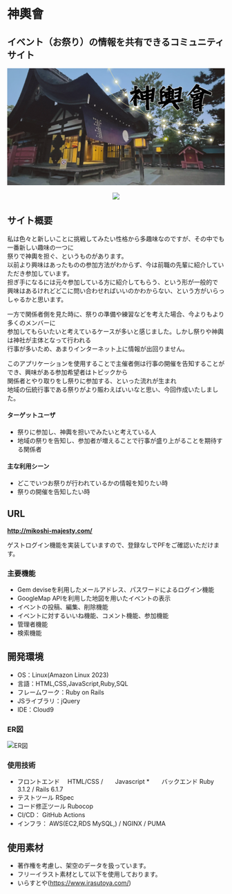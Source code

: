 # 神輿會
## イベント（お祭り）の情報を共有できるコミュニティサイト
![神輿會](https://github.com/area6080/Mikoshi_kai/blob/feature-readme/app/assets/images/githubtop.png)

<p align="center">
  <a href="https://skillicons.dev">
    <img src="https://skillicons.dev/icons?i=ruby,rails,html,css,aws,js," />
  </a>
</p>

## サイト概要
私は色々と新しいことに挑戦してみたい性格から多趣味なのですが、その中でも一番新しい趣味の一つに  
祭りで神輿を担ぐ、というものがあります。  
以前より興味はあったものの参加方法がわからず、今は前職の先輩に紹介していただき参加しています。  
担ぎ手になるには元々参加している方に紹介してもらう、という形が一般的で  
興味はあるけれどどこに問い合わせればいいのかわからない、という方がいらっしゃるかと思います。

一方で関係者側を見た時に、祭りの準備や練習などを考えた場合、今よりもより多くのメンバーに  
参加してもらいたいと考えているケースが多いと感じました。しかし祭りや神輿は神社が主体となって行われる  
行事が多いため、あまりインターネット上に情報が出回りません。

このアプリケーションを使用することで主催者側は行事の開催を告知することができ、興味がある参加希望者はトピックから  
関係者とやり取りをし祭りに参加する、といった流れが生まれ  
地域の伝統行事である祭りがより賑わえばいいなと思い、今回作成いたしました。

#### ターゲットユーザ
* 祭りに参加し、神輿を担いでみたいと考えている人
* 地域の祭りを告知し、参加者が増えることで行事が盛り上がることを期待する関係者

#### 主な利用シーン
* どこでいつお祭りが行われているかの情報を知りたい時
* 祭りの開催を告知したい時

## URL
**http://mikoshi-majesty.com/**

ゲストログイン機能を実装していますので、登録なしでPFをご確認いただけます。

### 主要機能
* Gem deviseを利用したメールアドレス、パスワードによるログイン機能
* GoogleMap APIを利用した地図を用いたイベントの表示
* イベントの投稿、編集、削除機能
* イベントに対するいいね機能、コメント機能、参加機能
* 管理者機能
* 検索機能

## 開発環境
* OS：Linux(Amazon Linux 2023)
* 言語：HTML,CSS,JavaScript,Ruby,SQL
* フレームワーク：Ruby on Rails
* JSライブラリ：jQuery
* IDE：Cloud9
### ER図
![ER図](https://github.com/area6080/Mikoshi_kai/blob/feature-readme/app/assets/images/ER_view.jpg)
### 使用技術
* フロントエンド　 HTML/CSS /　　Javascript
*　　バックエンド Ruby 3.1.2 / Rails 6.1.7
* テストツール RSpec
* コード修正ツール Rubocop
* CI/CD： GitHub Actions
* インフラ： AWS(EC2,RDS MySQL,) / NGINX / PUMA


## 使用素材
* 著作権を考慮し、架空のデータを扱っています。
* フリーイラスト素材として以下を使用しております。
* いらすとや(https://www.irasutoya.com/)
